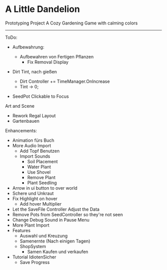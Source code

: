 # A Little Dandelion
Prototyping Project
A Cozy Gardening Game with calming colors

---
ToDo:
  - Aufbewahrung:
    - Aufbewahren von Fertigen Pflanzen
      - Fix Removal Display
  - Dirt Tint, nach gießen
    - Dirt Controller += TimeManager.OnIncrease
    - Tint -> 0;

- SeedPot Clickable to Focus

Art and Scene
- Rework Regal Layout
- Gartenbauen


Enhancements:
- Animation fürs Buch
- More Audio Import
    - Add Topf Benutzen
    - Import Sounds
        - Soil Placement
        - Water Plant
        - Use Shovel
        - Remove Plant
        - Plant Seedling
- Arrow in ui button to over world
- Schere und Unkraut
- Fix Highlight on hover
  - Add hover Multiplier
- Let the SaveFile Controller Adjust the Data
- Remove Pots from SeedController so they're not seen
- Change Debug Sound in Pause Menu
- More Plant Import
- Features
  - Auswahl und Kreuzung
  - Samenernte (Nach einigen Tagen)
  - ShopSystem
    - Samen Kaufen und verkaufen
- Tutorial IdiotenSicher
  - Save Progress